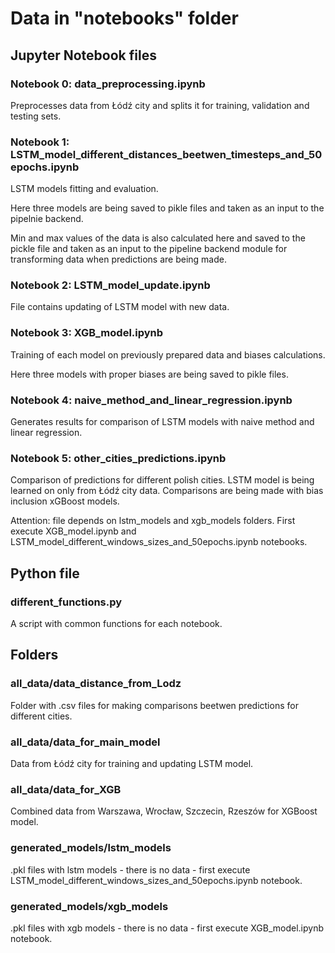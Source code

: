 # Data in "notebooks" folder

## Jupyter Notebook files

### Notebook 0: data_preprocessing.ipynb

Preprocesses data from Łódź city and splits it for training, validation and testing sets.

### Notebook 1: LSTM_model_different_distances_beetwen_timesteps_and_50epochs.ipynb

LSTM models fitting and evaluation.

Here three models are being saved to pikle files and taken as an input to the pipelnie backend.

Min and max values of the data is also calculated here and saved to the pickle file and taken as an input to the pipeline backend module for transforming data when predictions are being made.

### Notebook 2: LSTM_model_update.ipynb

File contains updating of LSTM model with new data.

### Notebook 3: XGB_model.ipynb

Training of each model on previously prepared data and biases calculations.

Here three models with proper biases are being saved to pikle files.

### Notebook 4: naive_method_and_linear_regression.ipynb

Generates results for comparison of LSTM models with naive method and linear regression.

### Notebook 5: other_cities_predictions.ipynb

Comparison of predictions for different polish cities. LSTM model is being learned on only from Łódź city data.
Comparisons are being made with bias inclusion xGBoost models.

Attention: file depends on lstm_models and xgb_models folders. First execute XGB_model.ipynb and LSTM_model_different_windows_sizes_and_50epochs.ipynb notebooks.

## Python file

### different_functions.py

A script with common functions for each notebook.

## Folders

### all_data/data_distance_from_Lodz

Folder with .csv files for making comparisons beetwen predictions for different cities.

### all_data/data_for_main_model

Data from Łódź city for training and updating LSTM model.

### all_data/data_for_XGB

Combined data from Warszawa, Wrocław, Szczecin, Rzeszów for XGBoost model.

### generated_models/lstm_models

.pkl files with lstm models - there is no data - first execute LSTM_model_different_windows_sizes_and_50epochs.ipynb notebook.

### generated_models/xgb_models

.pkl files with xgb models - there is no data - first execute XGB_model.ipynb notebook.
